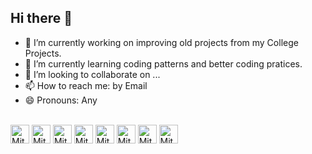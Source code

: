 ## Hi there 👋

- 🔭 I’m currently working on improving old projects from my College Projects.
- 🌱 I’m currently learning coding patterns and better coding pratices.
- 👯 I’m looking to collaborate on ...
- 📫 How to reach me: by Email
- 😄 Pronouns: Any
<!--- 
<div>
  <a href = "https://beacons.ai/Mitsune-e">
    <img height="180em" src="https://github-readme-stats.vercel.app/api?username=Mitsune-e&show_icons=true&theme=dracula&include_all_commits=true&count_private=true"/>
    <img height="180em" src="https://github-readme-stats.vercel.app/api/top-langs/?username=Mitsune-e&layout=compact&langs_count=16&theme=dracula"/>
</div>
--->
<div style="display: inline_block"><br>
<img alt="Mitsune-C#" height="30" widht="40" src="https://cdn.jsdelivr.net/gh/devicons/devicon@latest/icons/csharp/csharp-original.svg"/>
<img alt="Mitsune-JS" height="30" widht="40" src="https://cdn.jsdelivr.net/gh/devicons/devicon@latest/icons/javascript/javascript-original.svg"/>
<img alt="Mitsune-React" height="30" widht="40" src="https://cdn.jsdelivr.net/gh/devicons/devicon@latest/icons/react/react-original.svg"/>
<img alt="Mitsune-Py" height="30" widht="40" src="https://cdn.jsdelivr.net/gh/devicons/devicon@latest/icons/python/python-original.svg"/>
<img alt="Mitsune-Sql" height="30" widht="40" src="https://cdn.jsdelivr.net/gh/devicons/devicon@latest/icons/azuresqldatabase/azuresqldatabase-original.svg"/>
<img alt="Mitsune-Azure" height="30" widht="40" src="https://cdn.jsdelivr.net/gh/devicons/devicon@latest/icons/azure/azure-original.svg"/>
<img alt="Mitsune-Firebase" height="30" widht="40" src="https://cdn.jsdelivr.net/gh/devicons/devicon@latest/icons/firebase/firebase-original.svg"/>
<img alt="Mitsune-Firebase" height="30" widht="40" src="https://cdn.jsdelivr.net/gh/devicons/devicon@latest/icons/flutter/flutter-original.svg"/>
</div>
